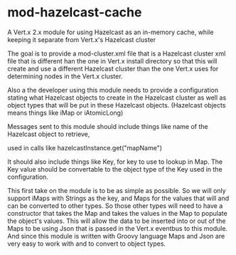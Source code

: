 # mod-hazelcast-cache
A Vert.x 2.x module for using Hazelcast as an in-memory cache, while keeping it separate from Vert.x's Hazelcast cluster

The goal is to provide a mod-cluster.xml file that is a Hazelcast cluster xml file that is different han the one in  Vert.x install directory so that this will
create and use a different Hazelcast cluster than the one Vert.x uses for determining nodes in the Vert.x cluster.

Also a the developer using this module needs to provide a configuration stating what Hazelcast objects to create in the Hazelcast cluster as well as object types that will be put
in these Hazelcast objects. (Hazelcast objects means things like iMap or iAtomicLong)

Messages sent to this module should include things like name of the Hazelcast object to retrieve, 

used in calls
like hazelcastInstance.get("mapName")

It should also include things like Key, for key to use to lookup in Map. The Key value should be convertable to the object type of the Key used in the configuration.


This first take on the module is to be as simple as possible. So we will only support iMaps with Strings as the key, and Maps for the values that will and can be converted to other types.
So those other types will need to have a constructor that takes the Map and takes the values in the Map to populate the object's values. This will allow the data to be inserted into or out of the 
Maps to be using Json that is passed in the Vert.x eventbus to this module. And since this module is written with Groovy language Maps and Json are very easy to work with and to convert to object types.